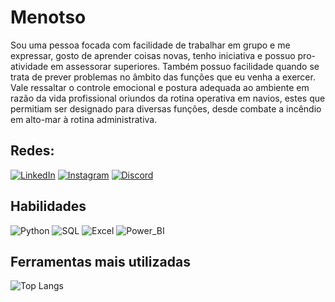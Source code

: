 # Menotso
Sou uma pessoa focada com facilidade de trabalhar em grupo e me expressar, gosto de aprender coisas novas, tenho iniciativa e possuo pro-atividade em assessorar superiores. Também possuo facilidade quando se trata de prever problemas no âmbito das funções que eu venha a exercer. Vale ressaltar o controle emocional e postura adequada ao ambiente em razão da vida profissional oriundos da rotina operativa em navios, estes que permitiam ser designado para diversas funções, desde combate a incêndio em alto-mar à rotina administrativa.
## Redes:
[![LinkedIn](https://img.shields.io/badge/LinkedIn-000?style=for-the-badge&logo=linkedin&logoColor=0E76A8)](https://www.linkedin.com/in/guilherme-bibiano/)
[![Instagram](https://img.shields.io/badge/Instagram-000?style=for-the-badge&logo=instagram)](https://www.instagram.com/bibiano.ds/)
[![Discord](https://img.shields.io/badge/Discord-000?style=for-the-badge&logo=discord)](https://discord.com/users/226839699275120642)
## Habilidades
![Python](https://img.shields.io/badge/Python-000?style=for-the-badge&logo=python)
![SQL](https://img.shields.io/badge/sql-000?style=for-the-badge&logo=mysql&logoColor=00FFFF)
![Excel](https://img.shields.io/badge/Excel-000?style=for-the-badge&logo=microsoftexcel&logoColor=3CB371)
![Power_BI](https://img.shields.io/badge/Power_Bi-000?style=for-the-badge&logo=powerbi)
## Ferramentas mais utilizadas
![Top Langs](https://github-readme-stats-git-masterrstaa-rickstaa.vercel.app/api/top-langs/?username=Menotso&bg_color=000&border_color=30A3DC&title_color=E94D5F&text_color=FFF)
